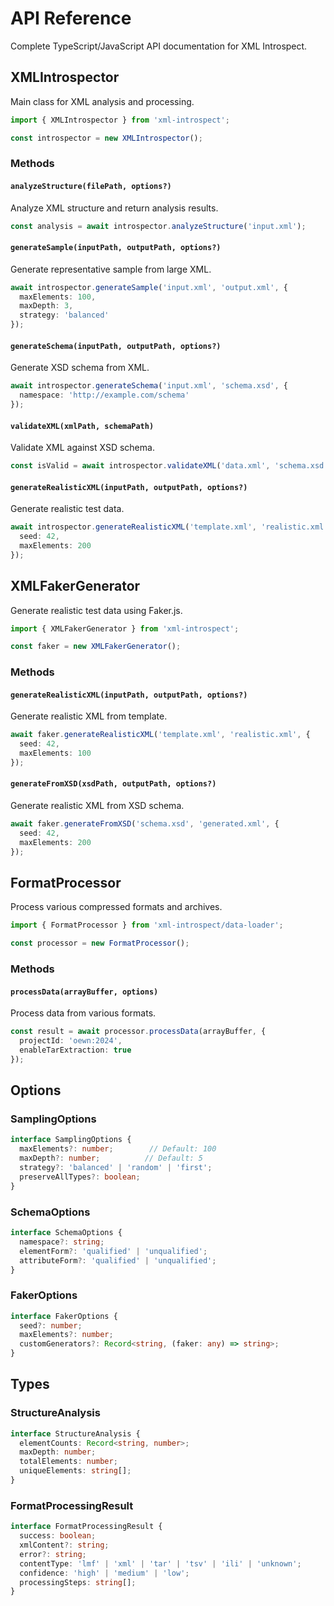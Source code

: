 # API Reference

Complete TypeScript/JavaScript API documentation for XML Introspect.

## XMLIntrospector

Main class for XML analysis and processing.

```typescript
import { XMLIntrospector } from 'xml-introspect';

const introspector = new XMLIntrospector();
```

### Methods

#### `analyzeStructure(filePath, options?)`

Analyze XML structure and return analysis results.

```typescript
const analysis = await introspector.analyzeStructure('input.xml');
```

#### `generateSample(inputPath, outputPath, options?)`

Generate representative sample from large XML.

```typescript
await introspector.generateSample('input.xml', 'output.xml', {
  maxElements: 100,
  maxDepth: 3,
  strategy: 'balanced'
});
```

#### `generateSchema(inputPath, outputPath, options?)`

Generate XSD schema from XML.

```typescript
await introspector.generateSchema('input.xml', 'schema.xsd', {
  namespace: 'http://example.com/schema'
});
```

#### `validateXML(xmlPath, schemaPath)`

Validate XML against XSD schema.

```typescript
const isValid = await introspector.validateXML('data.xml', 'schema.xsd');
```

#### `generateRealisticXML(inputPath, outputPath, options?)`

Generate realistic test data.

```typescript
await introspector.generateRealisticXML('template.xml', 'realistic.xml', {
  seed: 42,
  maxElements: 200
});
```

## XMLFakerGenerator

Generate realistic test data using Faker.js.

```typescript
import { XMLFakerGenerator } from 'xml-introspect';

const faker = new XMLFakerGenerator();
```

### Methods

#### `generateRealisticXML(inputPath, outputPath, options?)`

Generate realistic XML from template.

```typescript
await faker.generateRealisticXML('template.xml', 'realistic.xml', {
  seed: 42,
  maxElements: 100
});
```

#### `generateFromXSD(xsdPath, outputPath, options?)`

Generate realistic XML from XSD schema.

```typescript
await faker.generateFromXSD('schema.xsd', 'generated.xml', {
  seed: 42,
  maxElements: 200
});
```

## FormatProcessor

Process various compressed formats and archives.

```typescript
import { FormatProcessor } from 'xml-introspect/data-loader';

const processor = new FormatProcessor();
```

### Methods

#### `processData(arrayBuffer, options)`

Process data from various formats.

```typescript
const result = await processor.processData(arrayBuffer, {
  projectId: 'oewn:2024',
  enableTarExtraction: true
});
```

## Options

### SamplingOptions

```typescript
interface SamplingOptions {
  maxElements?: number;        // Default: 100
  maxDepth?: number;          // Default: 5
  strategy?: 'balanced' | 'random' | 'first';
  preserveAllTypes?: boolean;
}
```

### SchemaOptions

```typescript
interface SchemaOptions {
  namespace?: string;
  elementForm?: 'qualified' | 'unqualified';
  attributeForm?: 'qualified' | 'unqualified';
}
```

### FakerOptions

```typescript
interface FakerOptions {
  seed?: number;
  maxElements?: number;
  customGenerators?: Record<string, (faker: any) => string>;
}
```

## Types

### StructureAnalysis

```typescript
interface StructureAnalysis {
  elementCounts: Record<string, number>;
  maxDepth: number;
  totalElements: number;
  uniqueElements: string[];
}
```

### FormatProcessingResult

```typescript
interface FormatProcessingResult {
  success: boolean;
  xmlContent?: string;
  error?: string;
  contentType: 'lmf' | 'xml' | 'tar' | 'tsv' | 'ili' | 'unknown';
  confidence: 'high' | 'medium' | 'low';
  processingSteps: string[];
}
```
